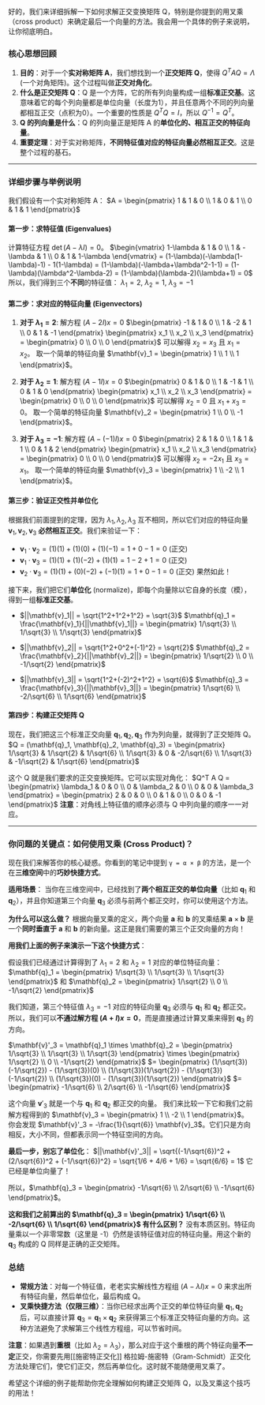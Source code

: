 好的，我们来详细拆解一下如何求解正交变换矩阵 Q，特别是你提到的用叉乘（cross product）来确定最后一个向量的方法。我会用一个具体的例子来说明，让你彻底明白。

### 核心思想回顾

1.  **目的**：对于一个**实对称矩阵 A**，我们想找到一个**正交矩阵 Q**，使得 $Q^T A Q = \Lambda$ (一个对角矩阵)。这个过程叫做**正交对角化**。
2.  **什么是正交矩阵 Q**：Q 是一个方阵，它的所有列向量构成一组**标准正交基**。这意味着它的每个列向量都是单位向量（长度为1），并且任意两个不同的列向量都相互正交（点积为0）。一个重要的性质是 $Q^T Q = I$，所以 $Q^{-1} = Q^T$。
3.  **Q 的列向量是什么**：Q 的列向量正是矩阵 A 的**单位化的、相互正交的特征向量**。
4.  **重要定理**：对于实对称矩阵，**不同特征值对应的特征向量必然相互正交**。这是整个过程的基石。

---

### 详细步骤与举例说明

我们假设有一个实对称矩阵 A：
$A = \begin{pmatrix} 1 & 1 & 0 \\ 1 & 0 & 1 \\ 0 & 1 & 1 \end{pmatrix}$

#### 第一步：求特征值 (Eigenvalues)

计算特征方程 $\det(A-\lambda I)=0$。
$\begin{vmatrix} 1-\lambda & 1 & 0 \\ 1 & -\lambda & 1 \\ 0 & 1 & 1-\lambda \end{vmatrix} = (1-\lambda)(-\lambda(1-\lambda)-1) - 1(1-\lambda) = (1-\lambda)(-\lambda+\lambda^2-1-1) = (1-\lambda)(\lambda^2-\lambda-2) = (1-\lambda)(\lambda-2)(\lambda+1) = 0$
所以，我们得到三个**不同**的特征值：
$\lambda_1 = 2$, $\lambda_2 = 1$, $\lambda_3 = -1$

#### 第二步：求对应的特征向量 (Eigenvectors)

1.  **对于 $\lambda_1 = 2$**:
    解方程 $(A-2I)x=0$
    $\begin{pmatrix} -1 & 1 & 0 \\ 1 & -2 & 1 \\ 0 & 1 & -1 \end{pmatrix} \begin{pmatrix} x_1 \\ x_2 \\ x_3 \end{pmatrix} = \begin{pmatrix} 0 \\ 0 \\ 0 \end{pmatrix}$
    可以解得 $x_2=x_3$ 且 $x_1=x_2$。
    取一个简单的特征向量 $\mathbf{v}_1 = \begin{pmatrix} 1 \\ 1 \\ 1 \end{pmatrix}$。

2.  **对于 $\lambda_2 = 1$**:
    解方程 $(A-1I)x=0$
    $\begin{pmatrix} 0 & 1 & 0 \\ 1 & -1 & 1 \\ 0 & 1 & 0 \end{pmatrix} \begin{pmatrix} x_1 \\ x_2 \\ x_3 \end{pmatrix} = \begin{pmatrix} 0 \\ 0 \\ 0 \end{pmatrix}$
    可以解得 $x_2=0$ 且 $x_1+x_3=0$。
    取一个简单的特征向量 $\mathbf{v}_2 = \begin{pmatrix} 1 \\ 0 \\ -1 \end{pmatrix}$。

3.  **对于 $\lambda_3 = -1$**:
    解方程 $(A-(-1)I)x=0$
    $\begin{pmatrix} 2 & 1 & 0 \\ 1 & 1 & 1 \\ 0 & 1 & 2 \end{pmatrix} \begin{pmatrix} x_1 \\ x_2 \\ x_3 \end{pmatrix} = \begin{pmatrix} 0 \\ 0 \\ 0 \end{pmatrix}$
    可以解得 $x_2=-2x_1$ 且 $x_3=x_1$。
    取一个简单的特征向量 $\mathbf{v}_3 = \begin{pmatrix} 1 \\ -2 \\ 1 \end{pmatrix}$。

#### 第三步：验证正交性并单位化

根据我们前面提到的定理，因为 $\lambda_1, \lambda_2, \lambda_3$ 互不相同，所以它们对应的特征向量 $\mathbf{v}_1, \mathbf{v}_2, \mathbf{v}_3$ **必然相互正交**。我们来验证一下：
*   $\mathbf{v}_1 \cdot \mathbf{v}_2 = (1)(1) + (1)(0) + (1)(-1) = 1+0-1 = 0$ (正交)
*   $\mathbf{v}_1 \cdot \mathbf{v}_3 = (1)(1) + (1)(-2) + (1)(1) = 1-2+1 = 0$ (正交)
*   $\mathbf{v}_2 \cdot \mathbf{v}_3 = (1)(1) + (0)(-2) + (-1)(1) = 1+0-1 = 0$ (正交)
果然如此！

接下来，我们把它们**单位化** (normalize)，即每个向量除以它自身的长度（模），得到一组**标准正交基**。
*   $||\mathbf{v}_1|| = \sqrt{1^2+1^2+1^2} = \sqrt{3}$
    $\mathbf{q}_1 = \frac{\mathbf{v}_1}{||\mathbf{v}_1||} = \begin{pmatrix} 1/\sqrt{3} \\ 1/\sqrt{3} \\ 1/\sqrt{3} \end{pmatrix}$

*   $||\mathbf{v}_2|| = \sqrt{1^2+0^2+(-1)^2} = \sqrt{2}$
    $\mathbf{q}_2 = \frac{\mathbf{v}_2}{||\mathbf{v}_2||} = \begin{pmatrix} 1/\sqrt{2} \\ 0 \\ -1/\sqrt{2} \end{pmatrix}$

*   $||\mathbf{v}_3|| = \sqrt{1^2+(-2)^2+1^2} = \sqrt{6}$
    $\mathbf{q}_3 = \frac{\mathbf{v}_3}{||\mathbf{v}_3||} = \begin{pmatrix} 1/\sqrt{6} \\ -2/\sqrt{6} \\ 1/\sqrt{6} \end{pmatrix}$

#### 第四步：构建正交矩阵 Q

现在，我们把这三个标准正交向量 $\mathbf{q}_1, \mathbf{q}_2, \mathbf{q}_3$ 作为列向量，就得到了正交矩阵 Q。
$Q = (\mathbf{q}_1, \mathbf{q}_2, \mathbf{q}_3) = \begin{pmatrix} 1/\sqrt{3} & 1/\sqrt{2} & 1/\sqrt{6} \\ 1/\sqrt{3} & 0 & -2/\sqrt{6} \\ 1/\sqrt{3} & -1/\sqrt{2} & 1/\sqrt{6} \end{pmatrix}$

这个 Q 就是我们要求的正交变换矩阵。它可以实现对角化：
$Q^T A Q = \begin{pmatrix} \lambda_1 & 0 & 0 \\ 0 & \lambda_2 & 0 \\ 0 & 0 & \lambda_3 \end{pmatrix} = \begin{pmatrix} 2 & 0 & 0 \\ 0 & 1 & 0 \\ 0 & 0 & -1 \end{pmatrix}$
**注意**：对角线上特征值的顺序必须与 Q 中列向量的顺序一一对应。

---

### 你问题的关键点：如何使用叉乘 (Cross Product)？

现在我们来解答你的核心疑惑。你看到的笔记中提到 `γ = α × β` 的方法，是一个在**三维空间**中的**巧妙快捷方式**。

**适用场景**：
当你在三维空间中，已经找到了**两个相互正交的单位向量**（比如 $\mathbf{q}_1$ 和 $\mathbf{q}_2$），并且你知道第三个向量 $\mathbf{q}_3$ 必须与前两个都正交时，你可以使用这个方法。

**为什么可以这么做？**
根据向量叉乘的定义，两个向量 $\mathbf{a}$ 和 $\mathbf{b}$ 的叉乘结果 $\mathbf{a} \times \mathbf{b}$ 是一个**同时垂直于** $\mathbf{a}$ 和 $\mathbf{b}$ 的新向量。这正是我们需要的第三个正交向量的方向！

**用我们上面的例子来演示一下这个快捷方式**：

假设我们已经通过计算得到了 $\lambda_1=2$ 和 $\lambda_2=1$ 对应的单位特征向量：
$\mathbf{q}_1 = \begin{pmatrix} 1/\sqrt{3} \\ 1/\sqrt{3} \\ 1/\sqrt{3} \end{pmatrix}$ 和 $\mathbf{q}_2 = \begin{pmatrix} 1/\sqrt{2} \\ 0 \\ -1/\sqrt{2} \end{pmatrix}$

我们知道，第三个特征值 $\lambda_3 = -1$ 对应的特征向量 $\mathbf{q}_3$ 必须与 $\mathbf{q}_1$ 和 $\mathbf{q}_2$ 都正交。
所以，我们可以**不通过解方程 $(A+I)x=0$**，而是直接通过计算叉乘来得到 $\mathbf{q}_3$ 的方向。

$\mathbf{v}'_3 = \mathbf{q}_1 \times \mathbf{q}_2 = \begin{pmatrix} 1/\sqrt{3} \\ 1/\sqrt{3} \\ 1/\sqrt{3} \end{pmatrix} \times \begin{pmatrix} 1/\sqrt{2} \\ 0 \\ -1/\sqrt{2} \end{pmatrix}$
$= \begin{pmatrix} (1/\sqrt{3})(-1/\sqrt{2}) - (1/\sqrt{3})(0) \\ (1/\sqrt{3})(1/\sqrt{2}) - (1/\sqrt{3})(-1/\sqrt{2}) \\ (1/\sqrt{3})(0) - (1/\sqrt{3})(1/\sqrt{2}) \end{pmatrix}$
$= \begin{pmatrix} -1/\sqrt{6} \\ 2/\sqrt{6} \\ -1/\sqrt{6} \end{pmatrix}$

这个向量 $\mathbf{v}'_3$ 就是一个与 $\mathbf{q}_1$ 和 $\mathbf{q}_2$ 都正交的向量。
我们来比较一下它和我们之前解方程得到的 $\mathbf{v}_3 = \begin{pmatrix} 1 \\ -2 \\ 1 \end{pmatrix}$。
你会发现 $\mathbf{v}'_3 = -\frac{1}{\sqrt{6}} \mathbf{v}_3$。它们只是方向相反，大小不同，但都表示同一个特征空间的方向。

**最后一步，别忘了单位化**：
$||\mathbf{v}'_3|| = \sqrt{(-1/\sqrt{6})^2 + (2/\sqrt{6})^2 + (-1/\sqrt{6})^2} = \sqrt{1/6 + 4/6 + 1/6} = \sqrt{6/6} = 1$
它已经是单位向量了！

所以，$\mathbf{q}_3 = \begin{pmatrix} -1/\sqrt{6} \\ 2/\sqrt{6} \\ -1/\sqrt{6} \end{pmatrix}$。

**这和我们之前算出的 $\mathbf{q}_3 = \begin{pmatrix} 1/\sqrt{6} \\ -2/\sqrt{6} \\ 1/\sqrt{6} \end{pmatrix}$ 有什么区别？**
没有本质区别。特征向量乘以一个非零常数（这里是 -1）仍然是该特征值对应的特征向量。用这个新的 $\mathbf{q}_3$ 构成的 Q 同样是正确的正交矩阵。

### 总结

*   **常规方法**：对每一个特征值，老老实实解线性方程组 $(A-\lambda I)x=0$ 来求出所有特征向量，然后单位化，最后构成 Q。
*   **叉乘快捷方法（仅限三维）**：当你已经求出两个正交的单位特征向量 $\mathbf{q}_1, \mathbf{q}_2$ 后，可以直接计算 $\mathbf{q}_3 = \mathbf{q}_1 \times \mathbf{q}_2$ 来获得第三个标准正交特征向量的方向。这种方法避免了求解第三个线性方程组，可以节省时间。

**注意**：如果遇到**重根**（比如 $\lambda_2=\lambda_3$），那么对应于这个重根的两个特征向量**不一定**正交，你需要先用[[施密特正交化]] 格拉姆-施密特（Gram-Schmidt）正交化方法处理它们，使它们正交，然后再单位化。这时就不能随便用叉乘了。

希望这个详细的例子能帮助你完全理解如何构建正交矩阵 Q，以及叉乘这个技巧的用法！